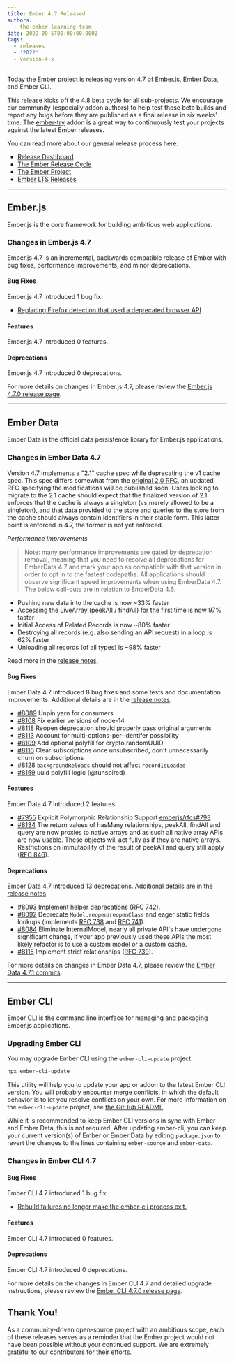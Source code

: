 ```yaml
---
title: Ember 4.7 Released
authors:
  - the-ember-learning-team
date: 2022-09-5T00:00:00.000Z
tags:
  - releases
  - '2022'
  - version-4-x
---
```


Today the Ember project is releasing version 4.7 of Ember.js, Ember Data, and Ember CLI.

This release kicks off the 4.8 beta cycle for all sub-projects. We encourage our community (especially addon authors) to help test these beta builds and report any bugs before they are published as a final release in six weeks' time. The [ember-try](https://github.com/ember-cli/ember-try) addon is a great way to continuously test your projects against the latest Ember releases.

You can read more about our general release process here:

- [Release Dashboard](http://emberjs.com/releases/)
- [The Ember Release Cycle](https://blog.emberjs.com/new-ember-release-process/)
- [The Ember Project](https://blog.emberjs.com/ember-project-at-2-0/)
- [Ember LTS Releases](https://blog.emberjs.com/announcing-embers-first-lts/)

---

## Ember.js

Ember.js is the core framework for building ambitious web applications.

### Changes in Ember.js 4.7

Ember.js 4.7 is an incremental, backwards compatible release of Ember with bug fixes, performance improvements, and minor deprecations.

#### Bug Fixes

Ember.js 4.7 introduced 1 bug fix.

- [Replacing Firefox detection that used a deprecated browser API](https://github.com/emberjs/ember.js/pull/20126)

#### Features

Ember.js 4.7 introduced 0 features.

#### Deprecations

Ember.js 4.7 introduced 0 deprecations.

<!-- Block end -->

For more details on changes in Ember.js 4.7, please review the [Ember.js 4.7.0 release page](https://github.com/emberjs/ember.js/releases/tag/v4.7.0).

---

## Ember Data

Ember Data is the official data persistence library for Ember.js applications.

### Changes in Ember Data 4.7

Version 4.7 implements a "2.1" cache spec while deprecating the v1 cache spec. This spec differs somewhat from the [original 2.0 RFC](https://rfcs.emberjs.com/id/0461-ember-data-singleton-record-data), an updated RFC specifying the modifications will be published soon. Users looking to migrate to the 2.1 cache should expect that the finalized version of 2.1 enforces that the cache is always a singleton (vs merely allowed to be a singleton), and that data provided to the store and queries to the store from the cache should always contain identifiers in their stable form. This latter point is enforced in 4.7, the former is not yet enforced.

*Performance Improvements*

> Note: many performance improvements are gated by deprecation removal, meaning that you need to resolve all deprecations for EmberData 4.7 and mark your app as compatible with that version in order to opt in to the fastest codepaths.
All applications should observe significant speed improvements when using EmberData 4.7. The below call-outs are in relation to EmberData 4.6.

- Pushing new data into the cache is now ~33% faster
- Accessing the LiveArray (peekAll / findAll) for the first time is now 97% faster
- Initial Access of Related Records is now ~80% faster
- Destroying all records (e.g. also sending an API request) in a loop is 62% faster
- Unloading all records (of all types) is ~98% faster

Read more in the [release notes](https://github.com/emberjs/data/releases/tag/v4.7.1).

#### Bug Fixes

Ember Data 4.7 introduced 8 bug fixes and some tests and documentation improvements. Additional details are in the [release notes](https://github.com/emberjs/data/releases/tag/v4.7.1).

- [#8089](https://github.com/emberjs/data/pull/8089) Unpin yarn for consumers
- [#8108](https://github.com/emberjs/data/pull/8108) Fix earlier versions of node-14
- [#8118](https://github.com/emberjs/data/pull/8118) Reopen deprecation should properly pass original arguments
- [#8113](https://github.com/emberjs/data/pull/8113) Account for multi-options-per-identifer possibility
- [#8109](https://github.com/emberjs/data/pull/8109) Add optional polyfill for crypto.randomUUID
- [#8116](https://github.com/emberjs/data/pull/8116) Clear subscriptions once unsubscribed, don't unnecessarily churn on subscriptions
- [#8128](https://github.com/emberjs/data/pull/8128) `backgroundReloads` should not affect `recordIsLoaded`
- [#8159](https://github.com/emberjs/data/pull/8159) uuid polyfill logic (@runspired)

#### Features

Ember Data 4.7 introduced 2 features.

- [#7955](https://github.com/emberjs/data/pull/7955) Explicit Polymorphic Relationship Support [emberjs/rfcs#793](https://rfcs.emberjs.com/id/0793-polymporphic-relations-without-inheritance)
- [#8134](https://github.com/emberjs/data/pull/8134) The return values of hasMany relationships, peekAll, findAll and query are now proxies to native arrays and as such all native array APIs are now usable. These objects will act fully as if they are native arrays. Restrictions on immutability of the result of peekAll and query still apply ([RFC 846](https://rfcs.emberjs.com/id/0846-ember-data-deprecate-proxies)).

#### Deprecations

Ember Data 4.7 introduced 13 deprecations. Additional details are in the [release notes](https://github.com/emberjs/data/releases/tag/v4.7.1).

- [#8093](https://github.com/emberjs/data/pull/8093) Implement helper deprecations ([RFC 742](https://rfcs.emberjs.com/id/0742-ember-data-deprecate-helper-functions)).
- [#8092](https://github.com/emberjs/data/pull/8092) Deprecate `Model.reopen`/`reopenClass` and eager static fields lookups (implements [RFC 738](https://rfcs.emberjs.com/id/0738-ember-data-deprecate-model-reopen) and [RFC 741](https://rfcs.emberjs.com/id/0741-ember-data-deprecate-model-static-field-access-without-lookup)).
- [#8084](https://github.com/emberjs/data/pull/8084) Eliminate InternalModel, nearly all private API's have undergone significant change, if your app previously used these APIs the most likely refactor is to use a custom model or a custom cache.
- [#8115](https://github.com/emberjs/data/pull/8115) Implement strict relationships ([RFC 739](https://rfcs.emberjs.com/id/0739-ember-data-deprecate-non-strict-relationships)).

For more details on changes in Ember Data 4.7, please review the
[Ember Data 4.7.1 commits](https://github.com/emberjs/data/compare/v4.1.0...v4.7.1).

---

## Ember CLI

Ember CLI is the command line interface for managing and packaging Ember.js applications.

### Upgrading Ember CLI

You may upgrade Ember CLI using the `ember-cli-update` project:

```bash
npx ember-cli-update
```

This utility will help you to update your app or addon to the latest Ember CLI version. You will probably encounter merge conflicts, in which the default behavior is to let you resolve conflicts on your own. For more information on the `ember-cli-update` project, see [the GitHub README](https://github.com/ember-cli/ember-cli-update).

While it is recommended to keep Ember CLI versions in sync with Ember and Ember Data, this is not required. After updating ember-cli, you can keep your current version(s) of Ember or Ember Data by editing `package.json` to revert the changes to the lines containing `ember-source` and `ember-data`.

### Changes in Ember CLI 4.7

#### Bug Fixes

Ember CLI 4.7 introduced 1 bug fix.

- [Rebuild failures no longer make the ember-cli process exit.](https://github.com/ember-cli/ember-cli/pull/9987)

#### Features

Ember CLI 4.7 introduced 0 features.

#### Deprecations

Ember CLI 4.7 introduced 0 deprecations.

For more details on the changes in Ember CLI 4.7 and detailed upgrade
instructions, please review the [Ember CLI 4.7.0 release page](https://github.com/ember-cli/ember-cli/releases/tag/v4.7.0).

## Thank You!

As a community-driven open-source project with an ambitious scope, each of these releases serves as a reminder that the Ember project would not have been possible without your continued support. We are extremely grateful to our contributors for their efforts.
